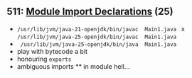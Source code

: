 ## 511: [Module Import Declarations](https://openjdk.org/jeps/511) (25)

 * `/usr/lib/jvm/java-21-openjdk/bin/javac  Main1.java ` x ` /usr/lib/jvm/java-25-openjdk/bin/javac  Main1.java `
 * ` /usr/lib/jvm/java-25-openjdk/bin/java  Main1.java`
 * play with bytecode a bit
 * honouring `exports`
 * ambiguous imports
 ** in module hell...




